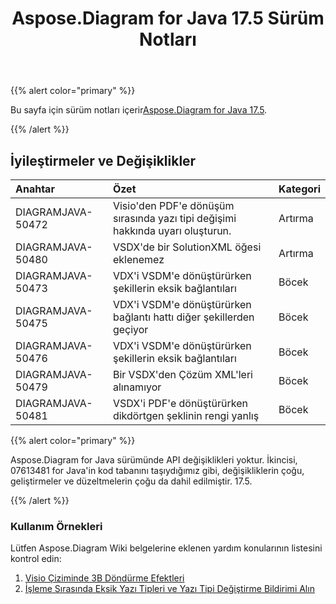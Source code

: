 ﻿---
title: Aspose.Diagram for Java 17.5 Sürüm Notları
type: docs
weight: 80
url: /tr/java/aspose-diagram-for-java-17-5-release-notes/
---
{{% alert color="primary" %}} 

 Bu sayfa için sürüm notları içerir[Aspose.Diagram for Java 17.5](https://docs.aspose.com/diagram/java/aspose-diagram-for-java-17-5-release-notes/).

{{% /alert %}} 
## **İyileştirmeler ve Değişiklikler**

|**Anahtar**|**Özet**|**Kategori**|
|:- |:- |:- |
|DIAGRAMJAVA-50472|Visio'den PDF'e dönüşüm sırasında yazı tipi değişimi hakkında uyarı oluşturun.|Artırma|
|DIAGRAMJAVA-50480 |VSDX'de bir SolutionXML öğesi eklenemez|Artırma|
|DIAGRAMJAVA-50473|VDX'i VSDM'e dönüştürürken şekillerin eksik bağlantıları|Böcek|
|DIAGRAMJAVA-50475|VDX'i VSDM'e dönüştürürken bağlantı hattı diğer şekillerden geçiyor|Böcek|
|DIAGRAMJAVA-50476|VDX'i VSDM'e dönüştürürken şekillerin eksik bağlantıları|Böcek|
|DIAGRAMJAVA-50479|Bir VSDX'den Çözüm XML'leri alınamıyor|Böcek|
|DIAGRAMJAVA-50481|VSDX'i PDF'e dönüştürürken dikdörtgen şeklinin rengi yanlış|Böcek|
{{% alert color="primary" %}} 

Aspose.Diagram for Java sürümünde API değişiklikleri yoktur. İkincisi, 07613481 for Java'in kod tabanını taşıydığımız gibi, değişikliklerin çoğu, geliştirmeler ve düzeltmelerin çoğu da dahil edilmiştir. 17.5.

{{% /alert %}} 
### **Kullanım Örnekleri**
Lütfen Aspose.Diagram Wiki belgelerine eklenen yardım konularının listesini kontrol edin:

1. [Visio Çiziminde 3B Döndürme Efektleri](/diagram/tr/java/3d-rotation-effects-in-a-visio-drawing/)
1. [İşleme Sırasında Eksik Yazı Tipleri ve Yazı Tipi Değiştirme Bildirimi Alın](https://docs.asposeptyltd.com/display/diagramjava/Aspose.Diagram+Font+Operations#Aspose.DiagramFontOperations-ReceiveNotificationofMissingFontsandFontSubstitutionduringRendering)


